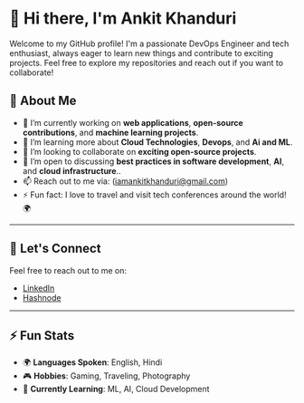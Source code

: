 # 👋 Hi there, I'm Ankit Khanduri

Welcome to my GitHub profile! I'm a passionate DevOps Engineer and tech enthusiast, always eager to learn new things and contribute to exciting projects. Feel free to explore my repositories and reach out if you want to collaborate!

## 🚀 About Me

- 🔭 I’m currently working on **web applications**, **open-source contributions**, and **machine learning projects**.
- 🌱 I’m learning more about **Cloud Technologies**, **Devops**, and **Ai and ML**.
- 👯 I’m looking to collaborate on **exciting open-source projects**.
- 🤔 I’m open to discussing **best practices in software development**, **AI**, and **cloud infrastructure**..
- 📫 Reach out to me via: (iamankitkhanduri@gmail.com)
- ⚡ Fun fact: I love to travel and visit tech conferences around the world! 🌍

---

## 💬 Let's Connect

Feel free to reach out to me on:

- [LinkedIn](www.linkedin.com/in/iamankitkhanduri)
- [Hashnode](https://hashnode.com/@khanduriankit001)

---

## ⚡ Fun Stats

- 🌍 **Languages Spoken**: English, Hindi
- 🎮 **Hobbies**: Gaming, Traveling, Photography
- 🌱 **Currently Learning**: ML, AI, Cloud Development

